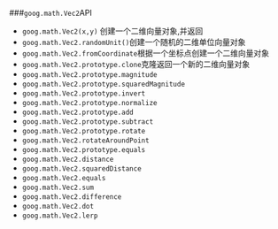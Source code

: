 ###`goog.math.Vec2`API
* `goog.math.Vec2(x,y)` 创建一个二维向量对象,并返回
* `goog.math.Vec2.randomUnit()`创建一个随机的二维单位向量对象
* `goog.math.Vec2.fromCoordinate`根据一个坐标点创建一个二维向量对象
* `goog.math.Vec2.prototype.clone`克隆返回一个新的二维向量对象
* `goog.math.Vec2.prototype.magnitude`
* `goog.math.Vec2.prototype.squaredMagnitude`
* `goog.math.Vec2.prototype.invert `
* `goog.math.Vec2.prototype.normalize`
* `goog.math.Vec2.prototype.add `
* `goog.math.Vec2.prototype.subtract`
* `goog.math.Vec2.prototype.rotate`
* `goog.math.Vec2.rotateAroundPoint`
* `goog.math.Vec2.prototype.equals`
* `goog.math.Vec2.distance`
* `goog.math.Vec2.squaredDistance`
* `goog.math.Vec2.equals`
* `goog.math.Vec2.sum`
* `goog.math.Vec2.difference`
* `goog.math.Vec2.dot`
* `goog.math.Vec2.lerp `
